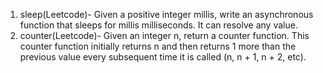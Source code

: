 1. sleep(Leetcode)- Given a positive integer millis, write an asynchronous function that sleeps for millis milliseconds. It can resolve any value.
2. counter(Leetcode)- Given an integer n, return a counter function. This counter function initially returns n and then returns 1 more than the previous value every subsequent time it is called (n, n + 1, n + 2, etc).

